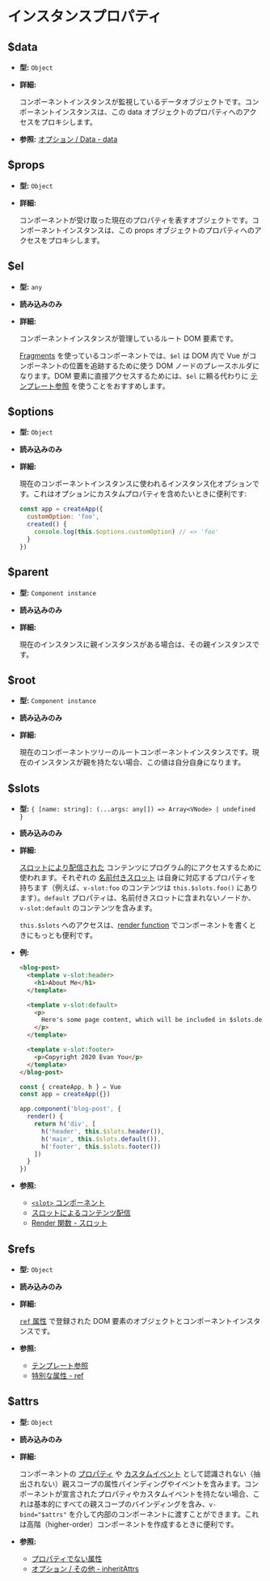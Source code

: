 # インスタンスプロパティ

## $data

- **型:** `Object`

- **詳細:**

  コンポーネントインスタンスが監視しているデータオブジェクトです。コンポーネントインスタンスは、この data オブジェクトのプロパティへのアクセスをプロキシします。

- **参照:** [オプション / Data - data](./options-data.html#data-2)

## $props

- **型:** `Object`

- **詳細:**

  コンポーネントが受け取った現在のプロパティを表すオブジェクトです。コンポーネントインスタンスは、この props オブジェクトのプロパティへのアクセスをプロキシします。

## $el

- **型:** `any`

- **読み込みのみ**

- **詳細:**

  コンポーネントインスタンスが管理しているルート DOM 要素です。

  [Fragments](../guide/migration/fragments) を使っているコンポーネントでは、`$el` は DOM 内で Vue がコンポーネントの位置を追跡するために使う DOM ノードのプレースホルダになります。DOM 要素に直接アクセスするためには、`$el` に頼る代わりに [テンプレート参照](../guide/component-template-refs.html) を使うことをおすすめします。

## $options

- **型:** `Object`

- **読み込みのみ**

- **詳細:**

  現在のコンポーネントインスタンスに使われるインスタンス化オプションです。これはオプションにカスタムプロパティを含めたいときに便利です:

  ```js
  const app = createApp({
    customOption: 'foo',
    created() {
      console.log(this.$options.customOption) // => 'foo'
    }
  })
  ```

## $parent

- **型:** `Component instance`

- **読み込みのみ**

- **詳細:**

  現在のインスタンスに親インスタンスがある場合は、その親インスタンスです。

## $root

- **型:** `Component instance`

- **読み込みのみ**

- **詳細:**

  現在のコンポーネントツリーのルートコンポーネントインスタンスです。現在のインスタンスが親を持たない場合、この値は自分自身になります。

## $slots

- **型:** `{ [name: string]: (...args: any[]) => Array<VNode> | undefined }`

- **読み込みのみ**

- **詳細:**

  [スロットにより配信された](../guide/component-basics.html#スロットによるコンテンツ配信) コンテンツにプログラム的にアクセスするために使われます。それぞれの [名前付きスロット](../guide/component-slots.html#名前付きスロット) は自身に対応するプロパティを持ちます（例えば、`v-slot:foo` のコンテンツは `this.$slots.foo()` にあります）。`default` プロパティは、名前付きスロットに含まれないノードか、`v-slot:default` のコンテンツを含みます。

  `this.$slots` へのアクセスは、[render function](../guide/render-function.html) でコンポーネントを書くときにもっとも便利です。

- **例:**

  ```html
  <blog-post>
    <template v-slot:header>
      <h1>About Me</h1>
    </template>

    <template v-slot:default>
      <p>
        Here's some page content, which will be included in $slots.default.
      </p>
    </template>

    <template v-slot:footer>
      <p>Copyright 2020 Evan You</p>
    </template>
  </blog-post>
  ```

  ```js
  const { createApp, h } = Vue
  const app = createApp({})

  app.component('blog-post', {
    render() {
      return h('div', [
        h('header', this.$slots.header()),
        h('main', this.$slots.default()),
        h('footer', this.$slots.footer())
      ])
    }
  })
  ```

- **参照:**
  - [`<slot>` コンポーネント](built-in-components.html#slot)
  - [スロットによるコンテンツ配信](../guide/component-basics.html#スロットによるコンテンツ配信)
  - [Render 関数 - スロット](../guide/render-function.html#スロット)

## $refs

- **型:** `Object`

- **読み込みのみ**

- **詳細:**

  [`ref` 属性](../guide/component-template-refs.html) で登録された DOM 要素のオブジェクトとコンポーネントインスタンスです。

- **参照:**
  - [テンプレート参照](../guide/component-template-refs.html)
  - [特別な属性 - ref](./special-attributes.md#ref)

## $attrs

- **型:** `Object`

- **読み込みのみ**

- **詳細:**

  コンポーネントの [プロパティ](./options-data.html#props) や [カスタムイベント](./options-data.html#emits) として認識されない（抽出されない）親スコープの属性バインディングやイベントを含みます。コンポーネントが宣言されたプロパティやカスタムイベントを持たない場合、これは基本的にすべての親スコープのバインディングを含み、`v-bind="$attrs"` を介して内部のコンポーネントに渡すことができます。これは高階（higher-order）コンポーネントを作成するときに便利です。

- **参照:**
  - [プロパティでない属性](../guide/component-attrs.html)
  - [オプション / その他 - inheritAttrs](./options-misc.html#inheritattrs)
